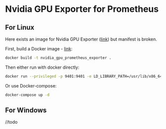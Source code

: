 # Nvidia GPU Exporter for Prometheus

## For Linux

Here exists an image for Nvidia GPU Exporter ([link](https://hub.docker.com/r/mindprince/nvidia_gpu_prometheus_exporter/)) but manifest is broken.

First, build a Docker image - [link](https://github.com/mindprince/nvidia_gpu_prometheus_exporter):

```bash
docker build -t nvidia_gpu_prometheus_exporter .
```

Then either run with docker directly:

```bash
docker run --privileged -p 9401:9401 -e LD_LIBRARY_PATH=/usr/lib/x86_64-linux-gnu --volume /usr/lib/x86_64-linux-gnu/:/usr/lib/x86_64-linux-gnu/ bugroger/nvidia-exporter:latest
```

Or use Docker-compose:

```bash
docker-compose up -d
```

## For Windows

//todo
